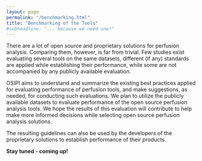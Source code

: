 ```yaml
---
layout: page
permalink: "/benchmarking.html"
title: "Benchmarking of the Tools"
#subheadline: "... because we need one!"
---
```


There are a lot of open source and proprietary solutions for perfusion analysis. Comparing them, however, is far from trivial. Few studies exist evaluating several tools on the same datasets, different (if any) standards are applied while establishing their performance, while some are not accompanied by any publicly available evaluation.

OSIPI aims to understand and summarize the existing best practices applied for evaluating performance of perfusion tools, and make suggestions, as needed, for conducting such evaluations. We plan to utilize the publicly available datasets to evaluate performance of the open source perfusion analysis tools. We hope the results of this evaluation will contribute to help make more informed decisions while selecting open source perfusion analysis solutions.

The resulting guidelines can also be used by the developers of the proprietary solutions to establish performance of their products.

**Stay tuned - coming up!**
